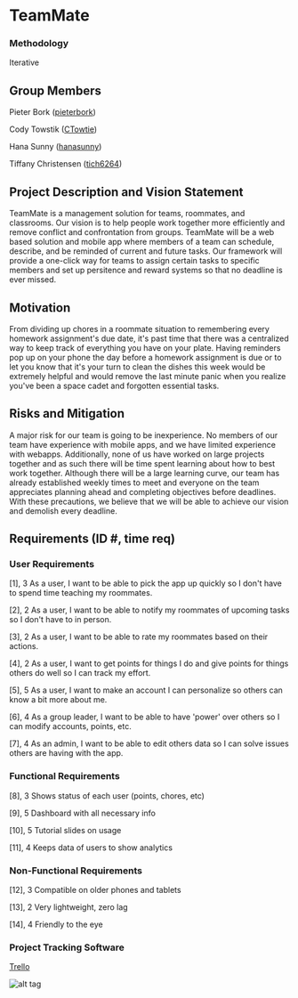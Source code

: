 # TeamMate

<h3>Methodology</h3>
<p>Iterative</p>

<h2>Group Members</h2>
<p>Pieter Bork (<a href="https://github.com/pieterbork">pieterbork</a>)</p>
<p>Cody Towstik (<a href="https://github.com/CTowtie">CTowtie</a>)</p>
<p>Hana Sunny (<a href="https://github.com/hanasunny">hanasunny</a>)</p>
<p>Tiffany Christensen (<a href="https://github.com/tich6264">tich6264</a>)</p>

<h2>Project Description and Vision Statement</h2>
<p>TeamMate is a management solution for teams, roommates, and classrooms. Our vision is to help people work together more efficiently and remove conflict and confrontation from groups. TeamMate will be a web based solution and mobile app where members of a team can schedule, describe, and be reminded of current and future tasks. Our framework will provide a one-click way for teams to assign certain tasks to specific members and set up persitence and reward systems so that no deadline is ever missed.</p>

<h2>Motivation</h2>
<p>From dividing up chores in a roommate situation to remembering every homework assignment's due date, it's past time that there was a centralized way to keep track of everything you have on your plate. Having reminders pop up on your phone the day before a homework assignment is due or to let you know that it's your turn to clean the dishes this week would be extremely helpful and would remove the last minute panic when you realize you've been a space cadet and forgotten essential tasks.</p>

<h2>Risks and Mitigation</h2>
<p>A major risk for our team is going to be inexperience. No members of our team have experience with mobile apps, and we have limited experience with webapps. Additionally, none of us have worked on large projects together and as such there will be time spent learning about how to best work together. Although there will be a large learning curve, our team has already established weekly times to meet and everyone on the team appreciates planning ahead and completing objectives before deadlines. With these precautions, we believe that we will be able to achieve our vision and demolish every deadline.</p>

<h2>Requirements (ID #, time req)</h2>
<h3>User Requirements</h3>
<p>[1], 3 As a user, I want to be able to pick the app up quickly so I don't have to spend time teaching my roommates.</p>
<p>[2], 2 As a user, I want to be able to notify my roommates of upcoming tasks so I don't have to in person.</p>
<p>[3], 2 As a user, I want to be able to rate my roommates based on their actions.</p>
<p>[4], 2 As a user, I want to get points for things I do and give points for things others do well so I can track my effort.</p>
<p>[5], 5 As a user, I want to make an account I can personalize so others can know a bit more about me.</p>
<p>[6], 4 As a group leader, I want to be able to have 'power' over others so I can modify accounts, points, etc.</p>
<p>[7], 4 As an admin, I want to be able to edit others data so I can solve issues others are having with the app.</p>
<h3>Functional Requirements</h3>
<p>[8], 3 Shows status of each user (points, chores, etc)</p>
<p>[9], 5 Dashboard with all necessary info</p>
<p>[10], 5 Tutorial slides on usage</p>
<p>[11], 4 Keeps data of users to show analytics</p>
<h3>Non-Functional Requirements</h3>
<p>[12], 3 Compatible on older phones and tablets</p>
<p>[13], 2 Very lightweight, zero lag</p>
<p>[14], 4 Friendly to the eye</p>


<h3>Project Tracking Software</h3>
<p><a href="https://trello.com/b/h8OP87ks/teammate">Trello</a>

![alt tag](https://github.com/pieterbork/TeamMate/blob/master/TrelloSnap.png)
